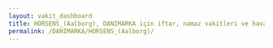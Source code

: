 ```yaml
---
layout: vakit_dashboard
title: HORSENS_(Aalborg), DANIMARKA için iftar, namaz vakitleri ve hava durumu - ilçe/eyalet seç
permalink: /DANIMARKA/HORSENS_(Aalborg)/
---
```


<script type="text/javascript">
  var GLOBAL_COUNTRY = 'DANIMARKA';
  var GLOBAL_CITY = 'HORSENS_(Aalborg)';
  var GLOBAL_STATE = '';
  var lat = 72;
  var lon = 21;
</script>
